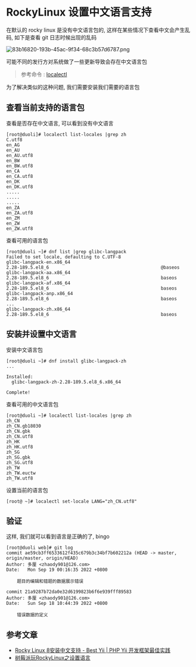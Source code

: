 # RockyLinux 设置中文语言支持

在默认的 rocky linux 是没有中文语言包的, 这样在某些情况下查看中文会产生乱码, 如下是查看 git 日志时候出现的乱码

![83b16820-193b-45ac-9f34-68c3b57d6787.png](https://file.wulicode.com/yuque/202209/19/12/1011Uuue5pOf.png?x-oss-process=image/resize,h_317)

可能不同的发行方对系统做了一些更新导致会存在中文语言包
> 参考命令 :  [localectl](../../man/command/localectl.1.md)

为了解决类似的这种问题, 我们需要安装我们需要的语言包

## 查看当前支持的语言包

查看是否存在中文语言, 可以看到没有中文语言

```
[root@duoli]# localectl list-locales |grep zh
C.utf8
en_AG
en_AU
en_AU.utf8
en_BW
en_BW.utf8
en_CA
en_CA.utf8
en_DK
en_DK.utf8
.....
.....
.....
en_ZA
en_ZA.utf8
en_ZM
en_ZW
en_ZW.utf8
```

查看可用的语言包

```
[root@duoli ~]# dnf list |grep glibc-langpack
Failed to set locale, defaulting to C.UTF-8
glibc-langpack-en.x86_64                                          2.28-189.5.el8_6                                          @baseos
glibc-langpack-aa.x86_64                                          2.28-189.5.el8_6                                          baseos
glibc-langpack-af.x86_64                                          2.28-189.5.el8_6                                          baseos
glibc-langpack-anp.x86_64                                         2.28-189.5.el8_6                                          baseos
...
glibc-langpack-zh.x86_64                                          2.28-189.5.el8_6                                          baseos

```

## 安装并设置中文语言

安装中文语言包

```
[root@duoli ~]# dnf install glibc-langpack-zh
...

Installed:
  glibc-langpack-zh-2.28-189.5.el8_6.x86_64

Complete!
```

查看可用的中文语言包

```
[root@duoli ~]# localectl list-locales |grep zh
zh_CN
zh_CN.gb18030
zh_CN.gbk
zh_CN.utf8
zh_HK
zh_HK.utf8
zh_SG
zh_SG.gbk
zh_SG.utf8
zh_TW
zh_TW.euctw
zh_TW.utf8
```

设置当前的语言包

```
[root@ ~]# localectl set-locale LANG="zh_CN.utf8"
```

## 验证

这样, 我们就可以看到语言是正确的了, bingo

```
[root@duoli web]# git log
commit ae59cb3ff6533612f435c679b3c34bf7b602212a (HEAD -> master, origin/master, origin/HEAD)
Author: 多厘 <zhaody901@126.com>
Date:   Mon Sep 19 00:16:35 2022 +0800

    题目的编辑和错题的数据展示错误

commit 21a9287b72da0e32d6199823b6f6e939fff89583
Author: 多厘 <zhaody901@126.com>
Date:   Sun Sep 18 10:44:39 2022 +0800

    错误数据的定义
```

## 参考文章

- [Rocky Linux 8安装中文支持 - Best Yii | PHP Yii 开发框架最佳实践](https://www.bestyii.com/topic/250)
- [树莓派玩RockyLinux之设置语言](https://www.bilibili.com/read/cv14668480/)


